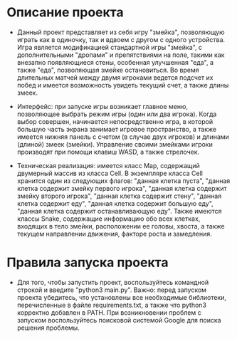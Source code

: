 # Описание проекта

* Данный проект представляет из себя игру "змейка", позволяющую играть как в одиночку, так и вдвоем с другом с одного устройства. Игра является модификацией стандартной игры "змейка", с дополнительными "дропами" и препятствиями на поле, такими как внезапно появляющиеся стены, особенная улучшенная "еда", а также "еда", позволяющая змейке остановиться. Во время длительных матчей между двумя игроками ведется подсчет их побед и имеется возможность увидеть текущий счет, а также длины змеек.

* Интерфейс: при запуске игры возникает главное меню, позволяющее выбрать режим игры (один или два игрока). Когда выбор совершен, начинается непосредственно игра, в которой большую часть экрана занимает игровое пространство, а также имеется нижняя панель с счетом (в случае двух игроков) и длинами (длиной) змеек (змейки). Управление своими змейками игроки производят при помощи клавиш WASD, а также стрелочек.

* Техническая реализация: имеется класс Map, содержащий двумерный массив из класса Cell. В экземпляре класса Cell хранится один из следующих флагов: "данная клетка пуста", "данная клетка содержит змейку первого игрока", "данная клетка содержит змейку второго игрока", "данная клетка содержит стену", "данная клетка содержит еду", "данная клетка содержит большую еду", "данная клетка содержит останавливающую еду". Также имеются классы Snake, содержащие информацию обо всех клетках, входящих в тело змейки, расположении ее головы, хвоста, а также текущем направлении движения, факторе роста и замедления.

# Правила запуска проекта

* Для того, чтобы запустить проект, воспользуйтесь командной строкой и введите "python3 main.py". Важно: перед запуском проекта убедитесь, что установлены все необходимые библиотеки, перечисленные в файле requirements.txt, а также что python3 корректно добавлен в PATH. При возникновении проблем с запуском воспользуйтесь поисковой системой Google для поиска решения проблемы.
